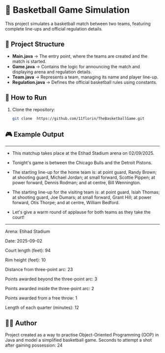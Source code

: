 # 🏀 Basketball Game Simulation

This project simulates a basketball match between two teams, featuring complete line-ups and official regulation details.

## 📂 Project Structure
- **Main.java** → The entry point, where the teams are created and the match is started.
- **Game.java** → Contains the logic for announcing the match and displaying arena and regulation details.
- **Team.java** → Represents a team, managing its name and player line-up.
- **Regulation.java** → Defines the official basketball rules using constants.

## 🚀 How to Run
1. Clone the repository:
   ```bash
   git clone  https://github.com/11florin/TheBasketballGame.git

## 🎮 Example Output
   *****************************************************************************
 - This matchup takes place at the Etihad Stadium arena on 02/09/2025.
 - Tonight's game is between the Chicago Bulls and the Detroit Pistons.

 - The starting line-up for the home team is: at point guard, Randy Brown; at shooting guard, Michael Jordan; at small forward, Scottie Pippen; at power forward, Dennis Rodman; and at centre, Bill Wennington.

 - The starting line-up for the visiting team is: at point guard, Isiah Thomas; at shooting guard, Joe Dumars; at small forward, Grant Hill; at power forward, Otis Thorpe; and at centre, William Bedford.

 - Let's give a warm round of applause for both teams as they take the court!
*****************************************************************************

Arena: Etihad Stadium

Date: 2025-09-02

Court length (feet): 94

Rim height (feet): 10

Distance from three-point arc: 23

Points awarded beyond the three-point arc: 3

Points awarded inside the three-point arc: 2

Points awarded from a free throw: 1

Length of each quarter (minutes): 12

## 👨‍💻 Author

Project created as a way to practise Object-Oriented Programming (OOP) in Java and model a simplified basketball game.
Seconds to attempt a shot after gaining possession: 24

